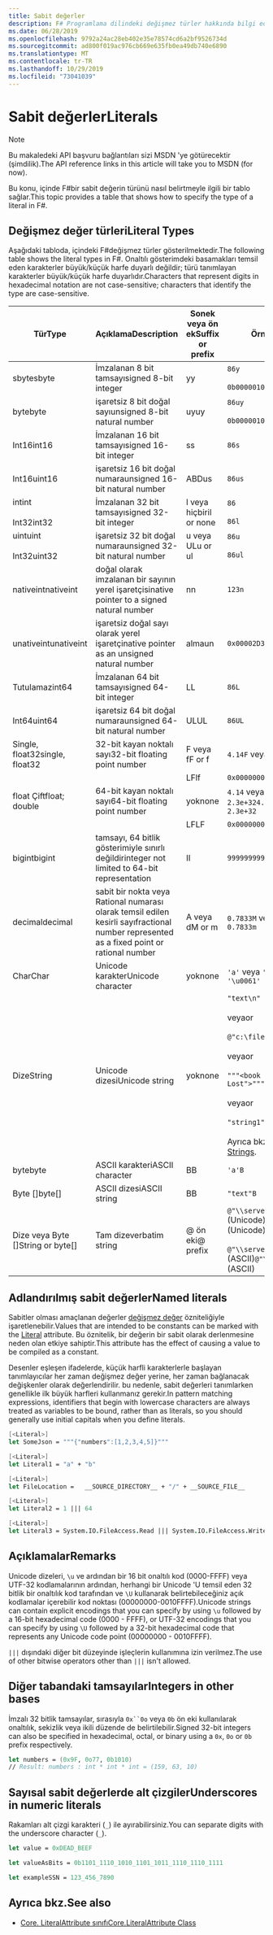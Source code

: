 ```yaml
---
title: Sabit değerler
description: F# Programlama dilindeki değişmez türler hakkında bilgi edinin.
ms.date: 06/28/2019
ms.openlocfilehash: 9792a24ac28eb402e35e78574cd6a2bf9526734d
ms.sourcegitcommit: ad800f019ac976cb669e635fb0ea49db740e6890
ms.translationtype: MT
ms.contentlocale: tr-TR
ms.lasthandoff: 10/29/2019
ms.locfileid: "73041039"
---
```

# <a name="literals"></a><span data-ttu-id="a1629-103">Sabit değerler</span><span class="sxs-lookup"><span data-stu-id="a1629-103">Literals</span></span>

> [!NOTE]
> <span data-ttu-id="a1629-104">Bu makaledeki API başvuru bağlantıları sizi MSDN 'ye götürecektir (şimdilik).</span><span class="sxs-lookup"><span data-stu-id="a1629-104">The API reference links in this article will take you to MSDN (for now).</span></span>

<span data-ttu-id="a1629-105">Bu konu, içinde F#bir sabit değerin türünü nasıl belirtmeyle ilgili bir tablo sağlar.</span><span class="sxs-lookup"><span data-stu-id="a1629-105">This topic provides a table that shows how to specify the type of a literal in F#.</span></span>

## <a name="literal-types"></a><span data-ttu-id="a1629-106">Değişmez değer türleri</span><span class="sxs-lookup"><span data-stu-id="a1629-106">Literal Types</span></span>

<span data-ttu-id="a1629-107">Aşağıdaki tabloda, içindeki F#değişmez türler gösterilmektedir.</span><span class="sxs-lookup"><span data-stu-id="a1629-107">The following table shows the literal types in F#.</span></span> <span data-ttu-id="a1629-108">Onaltılı gösterimdeki basamakları temsil eden karakterler büyük/küçük harfe duyarlı değildir; türü tanımlayan karakterler büyük/küçük harfe duyarlıdır.</span><span class="sxs-lookup"><span data-stu-id="a1629-108">Characters that represent digits in hexadecimal notation are not case-sensitive; characters that identify the type are case-sensitive.</span></span>

|<span data-ttu-id="a1629-109">Tür</span><span class="sxs-lookup"><span data-stu-id="a1629-109">Type</span></span>|<span data-ttu-id="a1629-110">Açıklama</span><span class="sxs-lookup"><span data-stu-id="a1629-110">Description</span></span>|<span data-ttu-id="a1629-111">Sonek veya ön ek</span><span class="sxs-lookup"><span data-stu-id="a1629-111">Suffix or prefix</span></span>|<span data-ttu-id="a1629-112">Örnekler</span><span class="sxs-lookup"><span data-stu-id="a1629-112">Examples</span></span>|
|----|-----------|----------------|--------|
|<span data-ttu-id="a1629-113">sbyte</span><span class="sxs-lookup"><span data-stu-id="a1629-113">sbyte</span></span>|<span data-ttu-id="a1629-114">İmzalanan 8 bit tamsayı</span><span class="sxs-lookup"><span data-stu-id="a1629-114">signed 8-bit integer</span></span>|<span data-ttu-id="a1629-115">y</span><span class="sxs-lookup"><span data-stu-id="a1629-115">y</span></span>|`86y`<br /><br />`0b00000101y`|
|<span data-ttu-id="a1629-116">byte</span><span class="sxs-lookup"><span data-stu-id="a1629-116">byte</span></span>|<span data-ttu-id="a1629-117">işaretsiz 8 bit doğal sayı</span><span class="sxs-lookup"><span data-stu-id="a1629-117">unsigned 8-bit natural number</span></span>|<span data-ttu-id="a1629-118">uy</span><span class="sxs-lookup"><span data-stu-id="a1629-118">uy</span></span>|`86uy`<br /><br />`0b00000101uy`|
|<span data-ttu-id="a1629-119">Int16</span><span class="sxs-lookup"><span data-stu-id="a1629-119">int16</span></span>|<span data-ttu-id="a1629-120">İmzalanan 16 bit tamsayı</span><span class="sxs-lookup"><span data-stu-id="a1629-120">signed 16-bit integer</span></span>|<span data-ttu-id="a1629-121">s</span><span class="sxs-lookup"><span data-stu-id="a1629-121">s</span></span>|`86s`|
|<span data-ttu-id="a1629-122">Int16</span><span class="sxs-lookup"><span data-stu-id="a1629-122">uint16</span></span>|<span data-ttu-id="a1629-123">işaretsiz 16 bit doğal numara</span><span class="sxs-lookup"><span data-stu-id="a1629-123">unsigned 16-bit natural number</span></span>|<span data-ttu-id="a1629-124">ABD</span><span class="sxs-lookup"><span data-stu-id="a1629-124">us</span></span>|`86us`|
|<span data-ttu-id="a1629-125">int</span><span class="sxs-lookup"><span data-stu-id="a1629-125">int</span></span><br /><br /><span data-ttu-id="a1629-126">Int32</span><span class="sxs-lookup"><span data-stu-id="a1629-126">int32</span></span>|<span data-ttu-id="a1629-127">İmzalanan 32 bit tamsayı</span><span class="sxs-lookup"><span data-stu-id="a1629-127">signed 32-bit integer</span></span>|<span data-ttu-id="a1629-128">l veya hiçbiri</span><span class="sxs-lookup"><span data-stu-id="a1629-128">l or none</span></span>|`86`<br /><br />`86l`|
|<span data-ttu-id="a1629-129">uint</span><span class="sxs-lookup"><span data-stu-id="a1629-129">uint</span></span><br /><br /><span data-ttu-id="a1629-130">Int32</span><span class="sxs-lookup"><span data-stu-id="a1629-130">uint32</span></span>|<span data-ttu-id="a1629-131">işaretsiz 32 bit doğal numara</span><span class="sxs-lookup"><span data-stu-id="a1629-131">unsigned 32-bit natural number</span></span>|<span data-ttu-id="a1629-132">u veya UL</span><span class="sxs-lookup"><span data-stu-id="a1629-132">u or ul</span></span>|`86u`<br /><br />`86ul`|
|<span data-ttu-id="a1629-133">nativeint</span><span class="sxs-lookup"><span data-stu-id="a1629-133">nativeint</span></span>|<span data-ttu-id="a1629-134">doğal olarak imzalanan bir sayının yerel işaretçisi</span><span class="sxs-lookup"><span data-stu-id="a1629-134">native pointer to a signed natural number</span></span>|<span data-ttu-id="a1629-135">n</span><span class="sxs-lookup"><span data-stu-id="a1629-135">n</span></span>|`123n`|
|<span data-ttu-id="a1629-136">unativeint</span><span class="sxs-lookup"><span data-stu-id="a1629-136">unativeint</span></span>|<span data-ttu-id="a1629-137">işaretsiz doğal sayı olarak yerel işaretçi</span><span class="sxs-lookup"><span data-stu-id="a1629-137">native pointer as an unsigned natural number</span></span>|<span data-ttu-id="a1629-138">alma</span><span class="sxs-lookup"><span data-stu-id="a1629-138">un</span></span>|`0x00002D3Fun`|
|<span data-ttu-id="a1629-139">Tutulamaz</span><span class="sxs-lookup"><span data-stu-id="a1629-139">int64</span></span>|<span data-ttu-id="a1629-140">İmzalanan 64 bit tamsayı</span><span class="sxs-lookup"><span data-stu-id="a1629-140">signed 64-bit integer</span></span>|<span data-ttu-id="a1629-141">L</span><span class="sxs-lookup"><span data-stu-id="a1629-141">L</span></span>|`86L`|
|<span data-ttu-id="a1629-142">Int64</span><span class="sxs-lookup"><span data-stu-id="a1629-142">uint64</span></span>|<span data-ttu-id="a1629-143">işaretsiz 64 bit doğal numara</span><span class="sxs-lookup"><span data-stu-id="a1629-143">unsigned 64-bit natural number</span></span>|<span data-ttu-id="a1629-144">UL</span><span class="sxs-lookup"><span data-stu-id="a1629-144">UL</span></span>|`86UL`|
|<span data-ttu-id="a1629-145">Single, float32</span><span class="sxs-lookup"><span data-stu-id="a1629-145">single, float32</span></span>|<span data-ttu-id="a1629-146">32-bit kayan noktalı sayı</span><span class="sxs-lookup"><span data-stu-id="a1629-146">32-bit floating point number</span></span>|<span data-ttu-id="a1629-147">F veya f</span><span class="sxs-lookup"><span data-stu-id="a1629-147">F or f</span></span>|<span data-ttu-id="a1629-148">`4.14F` veya `4.14f`</span><span class="sxs-lookup"><span data-stu-id="a1629-148">`4.14F` or `4.14f`</span></span>|
|||<span data-ttu-id="a1629-149">LF</span><span class="sxs-lookup"><span data-stu-id="a1629-149">lf</span></span>|`0x00000000lf`|
|<span data-ttu-id="a1629-150">float Çift</span><span class="sxs-lookup"><span data-stu-id="a1629-150">float; double</span></span>|<span data-ttu-id="a1629-151">64-bit kayan noktalı sayı</span><span class="sxs-lookup"><span data-stu-id="a1629-151">64-bit floating point number</span></span>|<span data-ttu-id="a1629-152">yok</span><span class="sxs-lookup"><span data-stu-id="a1629-152">none</span></span>|<span data-ttu-id="a1629-153">`4.14` veya `2.3E+32` veya `2.3e+32`</span><span class="sxs-lookup"><span data-stu-id="a1629-153">`4.14` or `2.3E+32` or `2.3e+32`</span></span>|
|||<span data-ttu-id="a1629-154">LF</span><span class="sxs-lookup"><span data-stu-id="a1629-154">LF</span></span>|`0x0000000000000000LF`|
|<span data-ttu-id="a1629-155">bigint</span><span class="sxs-lookup"><span data-stu-id="a1629-155">bigint</span></span>|<span data-ttu-id="a1629-156">tamsayı, 64 bitlik gösterimiyle sınırlı değildir</span><span class="sxs-lookup"><span data-stu-id="a1629-156">integer not limited to 64-bit representation</span></span>|<span data-ttu-id="a1629-157">I</span><span class="sxs-lookup"><span data-stu-id="a1629-157">I</span></span>|`9999999999999999999999999999I`|
|<span data-ttu-id="a1629-158">decimal</span><span class="sxs-lookup"><span data-stu-id="a1629-158">decimal</span></span>|<span data-ttu-id="a1629-159">sabit bir nokta veya Rational numarası olarak temsil edilen kesirli sayı</span><span class="sxs-lookup"><span data-stu-id="a1629-159">fractional number represented as a fixed point or rational number</span></span>|<span data-ttu-id="a1629-160">A veya d</span><span class="sxs-lookup"><span data-stu-id="a1629-160">M or m</span></span>|<span data-ttu-id="a1629-161">`0.7833M` veya `0.7833m`</span><span class="sxs-lookup"><span data-stu-id="a1629-161">`0.7833M` or `0.7833m`</span></span>|
|<span data-ttu-id="a1629-162">Char</span><span class="sxs-lookup"><span data-stu-id="a1629-162">Char</span></span>|<span data-ttu-id="a1629-163">Unicode karakter</span><span class="sxs-lookup"><span data-stu-id="a1629-163">Unicode character</span></span>|<span data-ttu-id="a1629-164">yok</span><span class="sxs-lookup"><span data-stu-id="a1629-164">none</span></span>|<span data-ttu-id="a1629-165">`'a'` veya `'\u0061'`</span><span class="sxs-lookup"><span data-stu-id="a1629-165">`'a'` or `'\u0061'`</span></span>|
|<span data-ttu-id="a1629-166">Dize</span><span class="sxs-lookup"><span data-stu-id="a1629-166">String</span></span>|<span data-ttu-id="a1629-167">Unicode dizesi</span><span class="sxs-lookup"><span data-stu-id="a1629-167">Unicode string</span></span>|<span data-ttu-id="a1629-168">yok</span><span class="sxs-lookup"><span data-stu-id="a1629-168">none</span></span>|`"text\n"`<br /><br /><span data-ttu-id="a1629-169">veya</span><span class="sxs-lookup"><span data-stu-id="a1629-169">or</span></span><br /><br />`@"c:\filename"`<br /><br /><span data-ttu-id="a1629-170">veya</span><span class="sxs-lookup"><span data-stu-id="a1629-170">or</span></span><br /><br />`"""<book title="Paradise Lost">"""`<br /><br /><span data-ttu-id="a1629-171">veya</span><span class="sxs-lookup"><span data-stu-id="a1629-171">or</span></span><br /><br />`"string1" + "string2"`<br /><br /><span data-ttu-id="a1629-172">Ayrıca bkz. [dizeler](Strings.md).</span><span class="sxs-lookup"><span data-stu-id="a1629-172">See also [Strings](Strings.md).</span></span>|
|<span data-ttu-id="a1629-173">byte</span><span class="sxs-lookup"><span data-stu-id="a1629-173">byte</span></span>|<span data-ttu-id="a1629-174">ASCII karakteri</span><span class="sxs-lookup"><span data-stu-id="a1629-174">ASCII character</span></span>|<span data-ttu-id="a1629-175">B</span><span class="sxs-lookup"><span data-stu-id="a1629-175">B</span></span>|`'a'B`|
|<span data-ttu-id="a1629-176">Byte []</span><span class="sxs-lookup"><span data-stu-id="a1629-176">byte[]</span></span>|<span data-ttu-id="a1629-177">ASCII dizesi</span><span class="sxs-lookup"><span data-stu-id="a1629-177">ASCII string</span></span>|<span data-ttu-id="a1629-178">B</span><span class="sxs-lookup"><span data-stu-id="a1629-178">B</span></span>|`"text"B`|
|<span data-ttu-id="a1629-179">Dize veya Byte []</span><span class="sxs-lookup"><span data-stu-id="a1629-179">String or byte[]</span></span>|<span data-ttu-id="a1629-180">Tam dize</span><span class="sxs-lookup"><span data-stu-id="a1629-180">verbatim string</span></span>|<span data-ttu-id="a1629-181">@ ön eki</span><span class="sxs-lookup"><span data-stu-id="a1629-181">@ prefix</span></span>|<span data-ttu-id="a1629-182">`@"\\server\share"` (Unicode)</span><span class="sxs-lookup"><span data-stu-id="a1629-182">`@"\\server\share"` (Unicode)</span></span><br /><br /><span data-ttu-id="a1629-183">`@"\\server\share"B` (ASCII)</span><span class="sxs-lookup"><span data-stu-id="a1629-183">`@"\\server\share"B` (ASCII)</span></span>|

## <a name="named-literals"></a><span data-ttu-id="a1629-184">Adlandırılmış sabit değerler</span><span class="sxs-lookup"><span data-stu-id="a1629-184">Named literals</span></span>

<span data-ttu-id="a1629-185">Sabitler olması amaçlanan değerler [değişmez değer](https://msdn.microsoft.com/library/465f36ce-d146-41c0-b425-679c509cd285) özniteliğiyle işaretlenebilir.</span><span class="sxs-lookup"><span data-stu-id="a1629-185">Values that are intended to be constants can be marked with the [Literal](https://msdn.microsoft.com/library/465f36ce-d146-41c0-b425-679c509cd285) attribute.</span></span> <span data-ttu-id="a1629-186">Bu öznitelik, bir değerin bir sabit olarak derlenmesine neden olan etkiye sahiptir.</span><span class="sxs-lookup"><span data-stu-id="a1629-186">This attribute has the effect of causing a value to be compiled as a constant.</span></span>

<span data-ttu-id="a1629-187">Desenler eşleşen ifadelerde, küçük harfli karakterlerle başlayan tanımlayıcılar her zaman değişmez değer yerine, her zaman bağlanacak değişkenler olarak değerlendirilir. bu nedenle, sabit değerleri tanımlarken genellikle ilk büyük harfleri kullanmanız gerekir.</span><span class="sxs-lookup"><span data-stu-id="a1629-187">In pattern matching expressions, identifiers that begin with lowercase characters are always treated as variables to be bound, rather than as literals, so you should generally use initial capitals when you define literals.</span></span>

```fsharp
[<Literal>]
let SomeJson = """{"numbers":[1,2,3,4,5]}"""

[<Literal>]
let Literal1 = "a" + "b"

[<Literal>]
let FileLocation =   __SOURCE_DIRECTORY__ + "/" + __SOURCE_FILE__

[<Literal>]
let Literal2 = 1 ||| 64

[<Literal>]
let Literal3 = System.IO.FileAccess.Read ||| System.IO.FileAccess.Write
```

## <a name="remarks"></a><span data-ttu-id="a1629-188">Açıklamalar</span><span class="sxs-lookup"><span data-stu-id="a1629-188">Remarks</span></span>

<span data-ttu-id="a1629-189">Unicode dizeleri, `\u` ve ardından bir 16 bit onaltılı kod (0000-FFFF) veya UTF-32 kodlamalarının ardından, herhangi bir Unicode 'U temsil eden 32 bitlik bir onaltılık kod tarafından ve `\U` kullanarak belirtebileceğiniz açık kodlamalar içerebilir kod noktası (00000000-0010FFFF).</span><span class="sxs-lookup"><span data-stu-id="a1629-189">Unicode strings can contain explicit encodings that you can specify by using `\u` followed by a 16-bit hexadecimal code (0000 - FFFF), or UTF-32 encodings that you can specify by using `\U` followed by a 32-bit hexadecimal code that represents any Unicode code point (00000000 - 0010FFFF).</span></span>

<span data-ttu-id="a1629-190">`|||` dışındaki diğer bit düzeyinde işleçlerin kullanımına izin verilmez.</span><span class="sxs-lookup"><span data-stu-id="a1629-190">The use of other bitwise operators other than `|||` isn't allowed.</span></span>

## <a name="integers-in-other-bases"></a><span data-ttu-id="a1629-191">Diğer tabandaki tamsayılar</span><span class="sxs-lookup"><span data-stu-id="a1629-191">Integers in other bases</span></span>

<span data-ttu-id="a1629-192">İmzalı 32 bitlik tamsayılar, sırasıyla `0x``0o` veya `0b` ön eki kullanılarak onaltılık, sekizlik veya ikili düzende de belirtilebilir.</span><span class="sxs-lookup"><span data-stu-id="a1629-192">Signed 32-bit integers can also be specified in hexadecimal, octal, or binary using a `0x`, `0o` or `0b` prefix respectively.</span></span>

```fsharp
let numbers = (0x9F, 0o77, 0b1010)
// Result: numbers : int * int * int = (159, 63, 10)
```

## <a name="underscores-in-numeric-literals"></a><span data-ttu-id="a1629-193">Sayısal sabit değerlerde alt çizgiler</span><span class="sxs-lookup"><span data-stu-id="a1629-193">Underscores in numeric literals</span></span>

<span data-ttu-id="a1629-194">Rakamları alt çizgi karakteri (`_`) ile ayırabilirsiniz.</span><span class="sxs-lookup"><span data-stu-id="a1629-194">You can separate digits with the underscore character (`_`).</span></span>

```fsharp
let value = 0xDEAD_BEEF

let valueAsBits = 0b1101_1110_1010_1101_1011_1110_1110_1111

let exampleSSN = 123_456_7890
```

## <a name="see-also"></a><span data-ttu-id="a1629-195">Ayrıca bkz.</span><span class="sxs-lookup"><span data-stu-id="a1629-195">See also</span></span>

- [<span data-ttu-id="a1629-196">Core. LiteralAttribute sınıfı</span><span class="sxs-lookup"><span data-stu-id="a1629-196">Core.LiteralAttribute Class</span></span>](https://msdn.microsoft.com/visualfsharpdocs/conceptual/core.literalattribute-class-%5bfsharp%5d)
